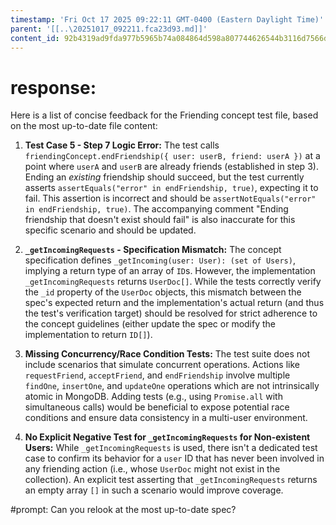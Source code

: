 ```yaml
---
timestamp: 'Fri Oct 17 2025 09:22:11 GMT-0400 (Eastern Daylight Time)'
parent: '[[..\20251017_092211.fca23d93.md]]'
content_id: 92b4319ad9fda977b5965b74a084864d598a807744626544b3116d7566dbef6d
---
```


# response:

Here is a list of concise feedback for the Friending concept test file, based on the most up-to-date file content:

1. **Test Case 5 - Step 7 Logic Error:** The test calls `friendingConcept.endFriendship({ user: userB, friend: userA })` at a point where `userA` and `userB` are already friends (established in step 3). Ending an *existing* friendship should succeed, but the test currently asserts `assertEquals("error" in endFriendship, true)`, expecting it to fail. This assertion is incorrect and should be `assertNotEquals("error" in endFriendship, true)`. The accompanying comment "Ending friendship that doesn't exist should fail" is also inaccurate for this specific scenario and should be updated.

2. **`_getIncomingRequests` - Specification Mismatch:** The concept specification defines `_getIncoming(user: User): (set of Users)`, implying a return type of an array of `ID`s. However, the implementation `_getIncomingRequests` returns `UserDoc[]`. While the tests correctly verify the `_id` property of the `UserDoc` objects, this mismatch between the spec's expected return and the implementation's actual return (and thus the test's verification target) should be resolved for strict adherence to the concept guidelines (either update the spec or modify the implementation to return `ID[]`).

3. **Missing Concurrency/Race Condition Tests:** The test suite does not include scenarios that simulate concurrent operations. Actions like `requestFriend`, `acceptFriend`, and `endFriendship` involve multiple `findOne`, `insertOne`, and `updateOne` operations which are not intrinsically atomic in MongoDB. Adding tests (e.g., using `Promise.all` with simultaneous calls) would be beneficial to expose potential race conditions and ensure data consistency in a multi-user environment.

4. **No Explicit Negative Test for `_getIncomingRequests` for Non-existent Users:** While `_getIncomingRequests` is used, there isn't a dedicated test case to confirm its behavior for a `user` ID that has never been involved in any friending action (i.e., whose `UserDoc` might not exist in the collection). An explicit test asserting that `_getIncomingRequests` returns an empty array `[]` in such a scenario would improve coverage.

\#prompt: Can you relook at the most up-to-date spec?

